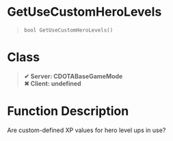 # GetUseCustomHeroLevels
> `bool GetUseCustomHeroLevels()`
# Class
> __✔ Server: CDOTABaseGameMode__  
> __✖ Client: undefined__  
# Function Description
Are custom-defined XP values for hero level ups in use?
